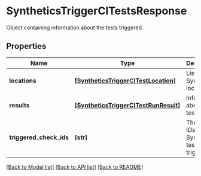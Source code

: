 # SyntheticsTriggerCITestsResponse

Object containing information about the tests triggered.
## Properties
Name | Type | Description | Notes
------------ | ------------- | ------------- | -------------
**locations** | [**[SyntheticsTriggerCITestLocation]**](SyntheticsTriggerCITestLocation.md) | List of Synthetics locations. | [optional] 
**results** | [**[SyntheticsTriggerCITestRunResult]**](SyntheticsTriggerCITestRunResult.md) | Information about the tests runs. | [optional] 
**triggered_check_ids** | **[str]** | The public IDs of the Synthetics test triggered. | [optional] 

[[Back to Model list]](README.md#documentation-for-models) [[Back to API list]](README.md#documentation-for-api-endpoints) [[Back to README]](README.md)


